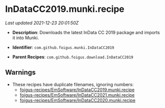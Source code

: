 # InDataCC2019.munki.recipe

_Last updated 2021-12-23 20:01:50Z_

- **Description**: Downloads the latest InData CC 2019 package and imports it into Munki.

- **Identifier**: `com.github.foigus.munki.InDataCC2019`

- **Parent Recipes**: `com.github.foigus.download.InDataCC2019`


## Warnings

- These recipes have duplicate filenames, ignoring numbers:
    - [foigus-recipes/EmSoftware/InDataCC2019.munki.recipe](/autopkg-dupe-tracker/foigus-recipes/EmSoftware/InDataCC2019.munki.recipe)
    - [foigus-recipes/EmSoftware/InDataCC2021.munki.recipe](/autopkg-dupe-tracker/foigus-recipes/EmSoftware/InDataCC2021.munki.recipe)
    - [foigus-recipes/EmSoftware/InDataCC2020.munki.recipe](/autopkg-dupe-tracker/foigus-recipes/EmSoftware/InDataCC2020.munki.recipe)
